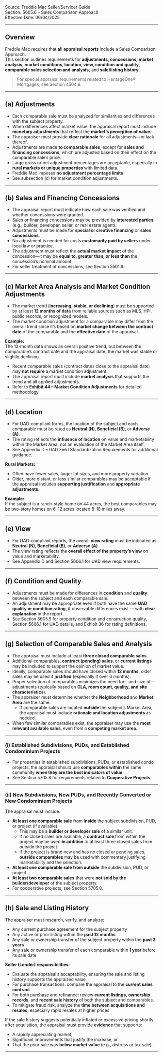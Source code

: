 Source: Freddie Mac Seller/Servicer Guide  
Section: 5605.6 – Sales Comparison Approach  
Effective Date: 06/04/2025  

---

## Overview
Freddie Mac requires that **all appraisal reports** include a Sales Comparison Approach.  
This section outlines requirements for **adjustments, concessions, market analysis, market conditions, location, view, condition and quality, comparable sales selection and analysis,** and **sale/listing history**.

> For special appraisal requirements related to HeritageOne® Mortgages, see Section 4504.9.

---

## (a) Adjustments
- Each comparable sale must be analyzed for similarities and differences with the subject property.  
- When differences affect market value, the appraisal report must include **monetary adjustments** that reflect the **market’s perception of value**.  
- The appraiser must provide **clear rationale** for all adjustments—or lack thereof.  
- Adjustments are made **to comparable sales**, except for **sales and financing concessions**, which are adjusted based on their effect on the comparable sale’s price.  
- Large gross or net adjustment percentages are acceptable, especially in **rural markets or unique properties** with limited data.  
- Freddie Mac imposes **no adjustment percentage limits**.  
- See subsection (c) for market condition adjustments.

---

## (b) Sales and Financing Concessions
- The appraisal report must indicate how each sale was verified and whether concessions were granted.  
- Sales or financing concessions may be provided by **interested parties** (e.g., builder, developer, seller, or real estate agent).  
- Adjustments must be made for **special or creative financing** or **sales concessions**.  
- No adjustment is needed for costs **customarily paid by sellers** under local law or practice.  
- The adjustment must reflect the **actual market impact** of the concession—it may be **equal to, greater than, or less than** the concession’s nominal amount.  
- For seller treatment of concessions, see Section 5501.6.

---

## (c) Market Area Analysis and Market Condition Adjustments
- The market trend (**increasing, stable, or declining**) must be supported by at least **12 months of data** from reliable sources such as MLS, HPI, public records, or recognized models.  
- The market condition adjustment for a comparable may differ from the overall trend since it’s based on **market change between the contract date** of the comparable and the **effective date** of the appraisal.  

**Example:**  
The 12-month data shows an overall positive trend, but between the comparable’s contract date and the appraisal date, the market was stable or slightly declining.

- Recent comparable sales (contract dates close to the appraisal date) may **not require** a market condition adjustment.  
- The appraisal report must include **market analysis** that supports the trend and all applied adjustments.  
- Refer to **Exhibit 44 – Market Condition Adjustments** for detailed methodology.

---

## (d) Location
- For UAD-compliant forms, the location of the subject and each comparable must be rated as **Neutral (N)**, **Beneficial (B)**, or **Adverse (A)**.  
- The rating reflects the **influence of location** on value and marketability within the Market Area, not an evaluation of the Market Area itself.  
- See Appendix D – UAD Field Standardization Requirements for additional guidance.  

**Rural Markets:**  
- Often have fewer sales, larger lot sizes, and more property variation.  
- Older, more distant, or less similar comparables may be acceptable if the appraisal includes **supporting justification** and **appropriate adjustments**.

**Example:**  
If the subject is a ranch-style home on 44 acres, the best comparables may be two-story homes on 6–12 acres located 8–18 miles away.

---

## (e) View
- For UAD-compliant reports, the overall **view rating** must be indicated as **Neutral (N)**, **Beneficial (B)**, or **Adverse (A)**.  
- The view rating reflects the **overall effect of the property’s view** on value and marketability.  
- See Appendix D and Section 5606.1 for UAD view requirements.

---

## (f) Condition and Quality
- Adjustments must be made for differences in **condition** and **quality** between the subject and each comparable sale.  
- An adjustment may be appropriate even if both have the same **UAD quality or condition rating**, if observable differences exist — with **clear explanation** in the report.  
- See Section 5605.5 for property condition and construction quality, Section 5606.1 for UAD details, and Exhibit 36 for rating definitions.

---

## (g) Selection of Comparable Sales and Analysis
- The appraisal must include at least **three closed comparable sales**.  
- Additional comparables, **contract (pending) sales**, or **current listings** may be included to support the opinion of market value.  
- Ideally, comparable sales should have closed within **12 months**; older sales may be used if **justified** (especially if over 6 months).  
- Proper selection of comparables minimizes the need for—and size of—adjustments (typically based on **GLA, room count, quality, and site characteristics**).  
- The appraiser must determine whether the **Neighborhood** and **Market Area** are the same.  
  - If comparable sales are located **outside** the subject’s Market Area, the appraisal must include **rationale and location adjustments** as needed.  
- When few similar comparables exist, the appraiser may use the **most relevant available sales**, even from a **competing market area**.

---

### (i) Established Subdivisions, PUDs, and Established Condominium Projects
- For properties in established subdivisions, PUDs, or established condo projects, the appraisal should use **comparables within** the same community **when they are the best indicators of value**.  
- See Section 5705.8 for requirements related to **Cooperative Projects**.

---

### (ii) New Subdivisions, New PUDs, and Recently Converted or New Condominium Projects
The appraisal must include:
- **At least one comparable sale** from **inside** the subject subdivision, PUD, or project (if available).  
  - This may be a **builder or developer sale** of a similar unit.  
  - If no closed sales are available, a **contract sale** from within the project may be used **in addition** to at least three closed sales from outside the project.  
  - If the project is brand new and has no closed or pending sales, **outside comparables** may be used with commentary justifying marketability and the selection.  
- **At least one comparable sale from outside** the subdivision, PUD, or project.  
- **At least two comparable sales** that were **not sold by the builder/developer** of the subject property.  
- For cooperative projects, see Section 5705.8.

---

## (h) Sale and Listing History
The appraiser must research, verify, and analyze:
- Any current purchase agreement for the subject property  
- Any active or prior listing within the **past 12 months**  
- Any sale or ownership transfer of the subject property within the **past 3 years**  
- Any sale or ownership transfer of each comparable within **1 year** before its sale date  

**Seller (Lender) responsibilities:**
- Evaluate the appraisal’s acceptability, ensuring the sale and listing history supports the appraised value.  
- For purchase transactions: compare the appraisal to the **current sales contract**.  
- For both purchase and refinance: review **current listings**, **ownership records**, and **recent sale history** of both the subject and comparables.  
- To mitigate fraud risk, analyze the **time between acquisitions and resales**, especially rapid resales at higher prices.  

If the sale history suggests potentially inflated or excessive pricing shortly after acquisition, the appraisal must provide **evidence** that supports:
- A rapidly appreciating market,  
- Significant improvements that justify the increase, or  
- That the prior sale was **below market value** (e.g., distress or tax sale).

---
